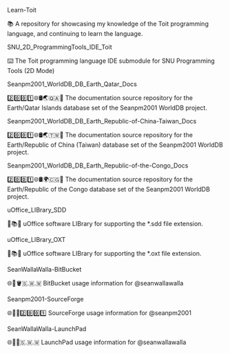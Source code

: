 
Learn-Toit

📚️ A repository for showcasing my knowledge of the Toit programming language, and continuing to learn the language. 

SNU_2D_ProgrammingTools_IDE_Toit

⌨️ The Toit programming language IDE submodule for SNU Programming Tools (2D Mode)

Seanpm2001_WorldDB_DB_Earth_Qatar_Docs

2️⃣️0️⃣️0️⃣️1️⃣️🌐️🛢️🌏️🇶🇦️📖️ The documentation source repository for the Earth/Qatar Islands database set of the Seanpm2001 WorldDB project. 

Seanpm2001_WorldDB_DB_Earth_Republic-of-China-Taiwan_Docs

2️⃣️0️⃣️0️⃣️1️⃣️🌐️🛢️🌏️🇹🇼️📖️ The documentation source repository for the Earth/Republic of China (Taiwan) database set of the Seanpm2001 WorldDB project. 

Seanpm2001_WorldDB_DB_Earth_Republic-of-the-Congo_Docs

2️⃣️0️⃣️0️⃣️1️⃣️🌐️🛢️🌍️🇨🇬️📖️ The documentation source repository for the Earth/Republic of the Congo database set of the Seanpm2001 WorldDB project. 

uOffice_LIBrary_SDD

📙️📚️💾️ uOffice software LIBrary for supporting the *.sdd file extension.

uOffice_LIBrary_OXT

📙️📚️💾️ uOffice software LIBrary for supporting the *.oxt file extension.

SeanWallaWalla-BitBucket

🌐️💾️🪣️🇸.🇼.🇼 BitBucket usage information for @seanwallawalla 

Seanpm2001-SourceForge

🌐️💾️🔨️2️⃣️0️⃣️0️⃣️1️⃣️ SourceForge usage information for @seanpm2001 

SeanWallaWalla-LaunchPad

🌐️💾️🚀️🇸.🇼.🇼 LaunchPad usage information for @seanwallawalla 


